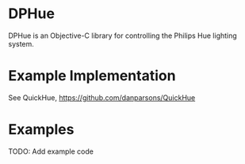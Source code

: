 DPHue
=====

DPHue is an Objective-C library for controlling the Philips Hue lighting system.

Example Implementation
======================
See QuickHue, https://github.com/danparsons/QuickHue

Examples
========
TODO: Add example code
